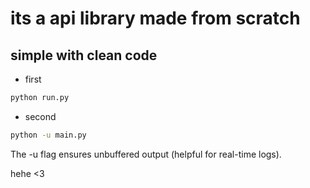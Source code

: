 # its a api library made from scratch
## **simple with clean code**

- first

```bash
python run.py
```

- second

```bash
python -u main.py
```

The -u flag ensures unbuffered output (helpful for real-time logs).

hehe <3
